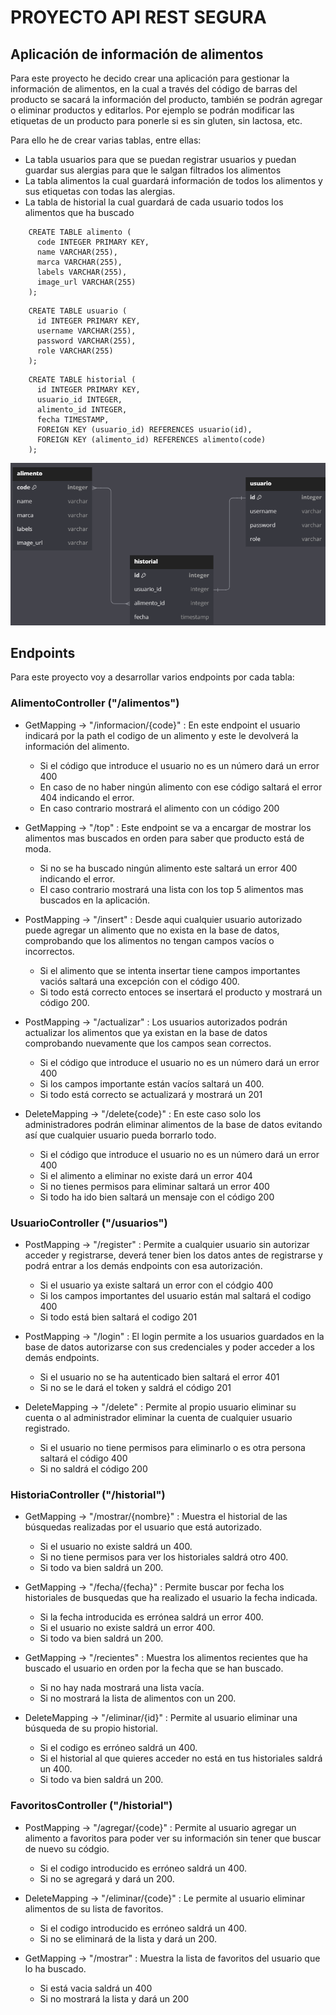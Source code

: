 # PROYECTO API REST SEGURA
## Aplicación de información de alimentos

Para este proyecto he decido crear una aplicación para gestionar la información de alimentos, en la cual a través del
código de barras del producto se sacará la información del producto, también se podrán agregar o eliminar productos y editarlos.
Por ejemplo se podrán modificar las etiquetas de un producto para ponerle si es sin gluten, sin lactosa, etc.



Para ello he de crear varias tablas, entre ellas:
- La tabla usuarios para que se puedan registrar usuarios y puedan guardar sus alergias para que le salgan filtrados los alimentos
- La tabla alimentos la cual guardará información de todos los alimentos y sus etiquetas con todas las alergias.
- La tabla de historial la cual guardará de cada usuario todos los alimentos que ha buscado


```roomsql
    CREATE TABLE alimento (
      code INTEGER PRIMARY KEY,
      name VARCHAR(255),
      marca VARCHAR(255),
      labels VARCHAR(255),
      image_url VARCHAR(255)
    );
```

```roomsql
    CREATE TABLE usuario (
      id INTEGER PRIMARY KEY,
      username VARCHAR(255),
      password VARCHAR(255),
      role VARCHAR(255)
    );
```

```roomsql
    CREATE TABLE historial (
      id INTEGER PRIMARY KEY,
      usuario_id INTEGER,
      alimento_id INTEGER,
      fecha TIMESTAMP,
      FOREIGN KEY (usuario_id) REFERENCES usuario(id),
      FOREIGN KEY (alimento_id) REFERENCES alimento(code)
    );
```


![relacion.png](src%2Fmain%2Fresources%2Frelacion.png)

## Endpoints

Para este proyecto voy a desarrollar varios endpoints por cada tabla:
 
### AlimentoController ("/alimentos")

- GetMapping -> "/informacion/{code}" : En este endpoint el usuario indicará por la path el codigo de un alimento y este
le devolverá la información del alimento.
  - Si el código que introduce el usuario no es un número dará un error 400
  - En caso de no haber ningún alimento con ese código saltará el error 404 indicando el error.
  - En caso contrario mostrará el alimento con un código 200


- GetMapping -> "/top" : Este endpoint se va a encargar de mostrar los alimentos mas buscados en orden para saber que producto
está de moda.
    - Si no se ha buscado ningún alimento este saltará un error 400 indicando el error.
    - El caso contrario mostrará una lista con los top 5 alimentos mas buscados en la aplicación.


- PostMapping -> "/insert" : Desde aqui cualquier usuario autorizado puede agregar un alimento que no exista en la base 
de datos, comprobando que los alimentos no tengan campos vacíos o incorrectos.
  - Si el alimento que se intenta insertar tiene campos importantes vaciós saltará una excepción con el código 400.
  - Si todo está correcto entoces se insertará el producto y mostrará un código 200.


- PostMapping -> "/actualizar" : Los usuarios autorizados podrán actualizar los alimentos que ya existan en la base de datos
comprobando nuevamente que los campos sean correctos.
  - Si el código que introduce el usuario no es un número dará un error 400
  - Si los campos importante están vacíos saltará un 400.
  - Si todo está correcto se actualizará y mostrará un 201


- DeleteMapping -> "/delete{code}" : En este caso solo los administradores podrán eliminar alimentos de la base de datos
evitando así que cualquier usuario pueda borrarlo todo.
  - Si el código que introduce el usuario no es un número dará un error 400
  - Si el alimento a eliminar no existe dará un error 404 
  - Si no tienes permisos para eliminar saltará un error 400
  - Si todo ha ido bien saltará un mensaje con el código 200

### UsuarioController ("/usuarios")

- PostMapping -> "/register" : Permite a cualquier usuario sin autorizar acceder y registrarse, deverá tener bien los datos 
antes de registrarse y podrá entrar a los demás endpoints con esa autorización.
  - Si el usuario ya existe saltará un error con el códgio 400
  - Si los campos importantes del usuario están mal saltará el codigo 400
  - Si todo está bien saltará el codigo 201


- PostMapping -> "/login" : El login permite a los usuarios guardados en la base de datos autorizarse con sus credenciales
y poder acceder a los demás endpoints.
  - Si el usuario no se ha autenticado bien saltará el error 401
  - Si no se le dará el token y saldrá el código 201


- DeleteMapping -> "/delete" : Permite al propio usuario eliminar su cuenta o al administrador eliminar la cuenta de cualquier
usuario registrado.
  - Si el usuario no tiene permisos para eliminarlo o es otra persona saltará el código 400
  - Si no saldrá el código 200


### HistoriaController ("/historial")

- GetMapping -> "/mostrar/{nombre}" : Muestra el historial de las búsquedas realizadas por el usuario que está autorizado.
  - Si el usuario no existe saldrá un 400.
  - Si no tiene permisos para ver los historiales saldrá otro 400.
  - Si todo va bien saldrá un 200.


- GetMapping -> "/fecha/{fecha}" : Permite buscar por fecha los historiales de busquedas que ha realizado el usuario la 
fecha indicada.
  - Si la fecha introducida es errónea saldrá un error 400.
  - Si el usuario no existe saldrá un error 400.
  - Si todo va bien saldrá un 200.


- GetMapping -> "/recientes" : Muestra los alimentos recientes que ha buscado el usuario en orden por la fecha que se han buscado.
  - Si no hay nada mostrará una lista vacía.
  - Si no mostrará la lista de alimentos con un 200.


- DeleteMapping -> "/eliminar/{id}" : Permite al usuario eliminar una búsqueda de su propio historial.
  - Si el codigo es erróneo saldrá un 400.
  - Si el historial al que quieres acceder no está en tus historiales saldrá un 400.
  - Si todo va bien saldrá un 200.


### FavoritosController ("/historial")

- PostMapping -> "/agregar/{code}" : Permite al usuario agregar un alimento a favoritos para poder ver su información sin
tener que buscar de nuevo su códgio.
  - Si el codigo introducido es erróneo saldrá un 400.
  - Si no se agregará y dará un 200.


- DeleteMapping -> "/eliminar/{code}" : Le permite al usuario eliminar alimentos de su lista de favoritos.
  - Si el codigo introducido es erróneo saldrá un 400.
  - Si no se eliminará de la lista y dará un 200.


- GetMapping -> "/mostrar" : Muestra la lista de favoritos del usuario que lo ha buscado.
  - Si está vacia saldrá un 400
  - Si no mostrará la lista y dará un 200